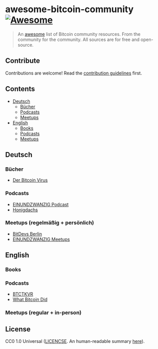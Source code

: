 # awesome-bitcoin-community [![Awesome](https://awesome.re/badge.svg)](https://awesome.re)

> An [awesome](https://github.com/sindresorhus/awesome) list of Bitcoin community resources. From the community for the community. All sources are for free and open-source.

## Contribute

Contributions are welcome! Read the [contribution guidelines](contributing.md) first.

## Contents

- [Deutsch](#deutsch)
   - [Bücher](bücher)
   - [Podcasts](podcasts)
   - [Meetups](meetups-regelmäßig+persönlich)
- [English](#english)
   - [Books](books)
   - [Podcasts](podcasts)
   - [Meetups](meetups-regular+in-person)


## Deutsch

### Bücher

- [Der Bitcoin Virus](https://github.com/BitcoinBeachTravemuende/DerBitcoinVirus)

### Podcasts

- [EINUNDZWANZIG Podcast](https://einundzwanzig.space/podcast/)
- [Honigdachs](https://coinspondent.de/honigdachs-der-bitcoin-podcast-aus-leipzig/)

### Meetups (regelmäßig + persönlich) 

- [BitDevs Berlin](https://bitdevs.berlin/)
- [EINUNDZWANZIG Meetups](https://portal.einundzwanzig.space/de/meetup/overview?l=de)


## English

### Books

### Podcasts

- [BTCTKVR](https://bitcoin-takeover.com/podcast/)
- [What Bitcoin Did](https://www.whatbitcoindid.com/podcast)

### Meetups (regular + in-person)

## License

CC0 1.0 Universal ([LICENCSE](./LICENSE). An human-readable summary [here](https://creativecommons.org/publicdomain/zero/1.0/)).
